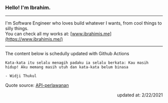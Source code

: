 <h3>Hello! I'm Ibrahim.</h3>

---

I'm Software Engineer who loves build whatever I wants, from cool things to silly things. <br>
You can check all my works at: [www.ibrahimis.me](https://www.ibrahimis.me/)

---

The content below is schedully updated with Github Actions

    Kata-kata itu selalu menagih padaku ia selalu berkata: Kau masih hidup! Aku memang masih utuh dan kata-kata belum binasa

    - Widji Thukul

Quote source: [API-perlawanan](https://github.com/ibamibrhm/api-perlawanan)

<div dir="rtl">
updated at: 2/22/2021
</div>